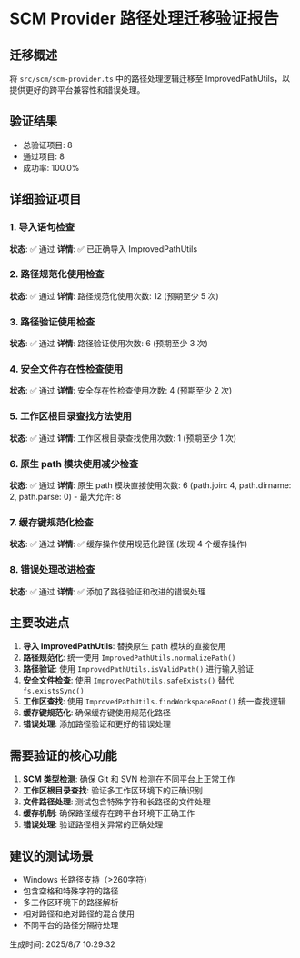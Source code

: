 # SCM Provider 路径处理迁移验证报告

## 迁移概述
将 `src/scm/scm-provider.ts` 中的路径处理逻辑迁移至 ImprovedPathUtils，以提供更好的跨平台兼容性和错误处理。

## 验证结果
- 总验证项目: 8
- 通过项目: 8
- 成功率: 100.0%

## 详细验证项目

### 1. 导入语句检查
**状态**: ✅ 通过
**详情**: ✅ 已正确导入 ImprovedPathUtils

### 2. 路径规范化使用检查
**状态**: ✅ 通过
**详情**: 路径规范化使用次数: 12 (预期至少 5 次)

### 3. 路径验证使用检查
**状态**: ✅ 通过
**详情**: 路径验证使用次数: 6 (预期至少 3 次)

### 4. 安全文件存在性检查使用
**状态**: ✅ 通过
**详情**: 安全存在性检查使用次数: 4 (预期至少 2 次)

### 5. 工作区根目录查找方法使用
**状态**: ✅ 通过
**详情**: 工作区根目录查找使用次数: 1 (预期至少 1 次)

### 6. 原生 path 模块使用减少检查
**状态**: ✅ 通过
**详情**: 原生 path 模块直接使用次数: 6 (path.join: 4, path.dirname: 2, path.parse: 0) - 最大允许: 8

### 7. 缓存键规范化检查
**状态**: ✅ 通过
**详情**: ✅ 缓存操作使用规范化路径 (发现 4 个缓存操作)

### 8. 错误处理改进检查
**状态**: ✅ 通过
**详情**: ✅ 添加了路径验证和改进的错误处理


## 主要改进点

1. **导入 ImprovedPathUtils**: 替换原生 path 模块的直接使用
2. **路径规范化**: 统一使用 `ImprovedPathUtils.normalizePath()`
3. **路径验证**: 使用 `ImprovedPathUtils.isValidPath()` 进行输入验证
4. **安全文件检查**: 使用 `ImprovedPathUtils.safeExists()` 替代 `fs.existsSync()`
5. **工作区查找**: 使用 `ImprovedPathUtils.findWorkspaceRoot()` 统一查找逻辑
6. **缓存键规范化**: 确保缓存键使用规范化路径
7. **错误处理**: 添加路径验证和更好的错误处理

## 需要验证的核心功能

1. **SCM 类型检测**: 确保 Git 和 SVN 检测在不同平台上正常工作
2. **工作区根目录查找**: 验证多工作区环境下的正确识别
3. **文件路径处理**: 测试包含特殊字符和长路径的文件处理
4. **缓存机制**: 确保路径缓存在跨平台环境下正确工作
5. **错误处理**: 验证路径相关异常的正确处理

## 建议的测试场景

- Windows 长路径支持（>260字符）
- 包含空格和特殊字符的路径
- 多工作区环境下的路径解析
- 相对路径和绝对路径的混合使用
- 不同平台的路径分隔符处理

生成时间: 2025/8/7 10:29:32
